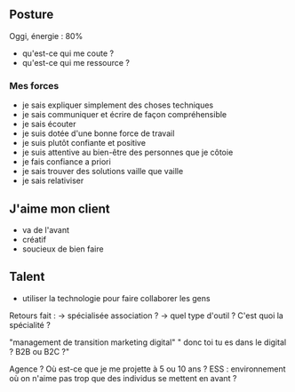 ## Posture

Oggi, énergie : 80%
- qu'est-ce qui me coute ?
- qu'est-ce qui me ressource ?


### Mes forces

- je sais expliquer simplement des choses techniques
- je sais communiquer et écrire de façon compréhensible
- je sais écouter
- je suis dotée d'une bonne force de travail
- je suis plutôt confiante et positive
- je suis attentive au bien-être des personnes que je côtoie
- je fais confiance a priori
- je sais trouver des solutions vaille que vaille
- je sais relativiser


## J'aime mon client
- va de l'avant
- créatif
- soucieux de bien faire

## Talent

- utiliser la technologie pour faire collaborer les gens

Retours fait :
-> spécialisée association ?
-> quel type d'outil ? C'est quoi la spécialité ?


"management de transition marketing digital"
" donc toi tu es dans le digital ? B2B ou B2C ?"

Agence ? Où est-ce que je me projette à 5 ou 10 ans ? ESS : environnement où on n'aime pas trop que des individus se mettent en avant ?
